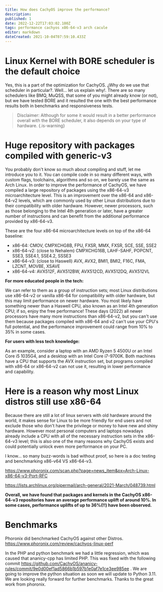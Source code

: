 ```yaml
---
title: How does CachyOS improve the performance?
description: 
published: 1
date: 2022-12-22T17:03:02.100Z
tags: performance cachyos x86-64-v3 arch cacule
editor: markdown
dateCreated: 2021-10-04T07:59:10.433Z
---
```


# Linux Kernel with BORE scheduler is the default choice

Yes, this is a part of the optimization for CachyOS. ¿Why do we use that scheduler in particular?. Well... let us explain why!. There are so many schedulers like BMQ, MuQSS, that some of you might already know (or not), but we have tested BORE and it resulted the one with the best performance results both in benchmarks and responsiveness tests.

> Disclaimer: Although for some it would result in a better performance overall with the BORE scheduler, it also depends on your type of hardware.
{.is-warning}

# Huge repository with packages compiled with generic-v3

You probably don't know so much about compiling and stuff, let me introduce you to it. You can compile code in so many different ways, with custom flags, toolchains, algorithms and so on, we barely use the same as Arch Linux. In order to improve the performance of CachyOS, we have compiled a large repository of packages using the x86-64-v3 microarchitecture level. This is an improvement over the x86-64 and x86-64-v2 levels, which are commonly used by other Linux distributions due to their compatibility with older hardware. However, newer processors, such as those belonging to the Intel 4th generation or later, have a greater number of instructions and can benefit from the additional performance provided by x86-64-v3.

These are the four x86-64 microarchitecture levels on top of the x86-64 baseline: 
- x86-64: CMOV, CMPXCHG8B, FPU, FXSR, MMX, FXSR, SCE, SSE, SSE2 
- x86-64-v2: (close to Nehalem) CMPXCHG16B, LAHF-SAHF, POPCNT, SSE3, SSE4.1, SSE4.2, SSSE3 
- x86-64-v3: (close to Haswell) AVX, AVX2, BMI1, BMI2, F16C, FMA, LZCNT, MOVBE, XSAVE 
- x86-64-v4: AVX512F, AVX512BW, AVX512CD, AVX512DQ, AVX512VL

**For more educated people in the tech:**

We can refer to them as a group of instruction sets; most Linux distributions use x86-64-v2 or vanilla x86-64 for compatibility with older hardware, but this may limit performance on newer hardware. You most likely have something newer than a Haswell CPU, also known as an Intel 4th generation CPU; if so, enjoy the free performance! These days (2022) all newer processors have many more instructions than x86-64-v2, but you can't use them because packages compiled with x86-64 and v2 can't use your CPU's full potential, and the performance improvement could range from 10% to 35% in some cases.

**For users with less tech knowledge:** 

As an example, consider a laptop with an AMD Ryzen 5 4500U or an Intel Core i5 1035G4, and a desktop with an Intel Core i7-9700K. Both machines have a CPU that supports the AVX instruction set, but programs compiled with x86-64 or x86-64-v2 can not use it, resulting in lower performance and capability.

# Here is a reason why most Linux distros still use x86-64

Because there are still a lot of linux servers with old hardware around the world, it makes sense for Linux to be more friendly for end users and not exclude those who don't have the privilege or money to have new and shiny hardware. However most personal computers and laptops nowadays already include a CPU with all of the necessary instruction sets in the x86-64-v3 level; this is also one of the many reasons why CachyOS exists and could potentially unlock even more performance on your PC.

I know... so many buzz-words is bad without proof, so here is a doc testing and benchmarking x86-v64 VS x86-64-v3.

<https://www.phoronix.com/scan.php?page=news_item&px=Arch-Linux-x86-64-v3-Port-RFC> 

<https://lists.archlinux.org/pipermail/arch-general/2021-March/048739.html>

**Overall, we have found that packages and kernels in the CachyOS x86-64-v3 repositories have an average performance uplift of around 10%. In some cases, performance uplifts of up to 36%(!!) have been observed.**

# Benchmarks

Phoronix did benchmarked CachyOS against other Distros. 
https://www.phoronix.com/review/cachyos-linux-perf

In the PHP and python benchmark we had a little regression, which was caused that ananicy-cpp has limited PHP. This was fixed with the following commit https://github.com/CachyOS/ananicy-rules/commit/9e0d00ef1ad5866b1b597b1e0af7e1ce3ee985ee .
We are going to improve the python situation as soon we will update to Python 3.11.
We are looking really forward for further benchmarks.
Thanks to the great work from phoronix.
